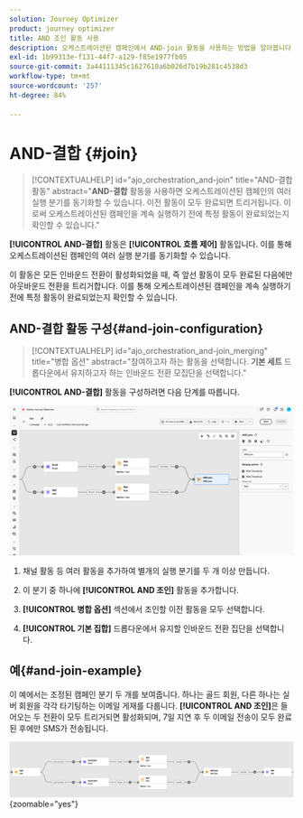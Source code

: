 ```yaml
---
solution: Journey Optimizer
product: journey optimizer
title: AND 조인 활동 사용
description: 오케스트레이션된 캠페인에서 AND-join 활동을 사용하는 방법을 알아봅니다
exl-id: 1b99313e-f131-44f7-a129-f85e1977fb05
source-git-commit: 3a44111345c1627610a6b026d7b19b281c4538d3
workflow-type: tm+mt
source-wordcount: '257'
ht-degree: 84%

---
```



# AND-결합 {#join}

>[!CONTEXTUALHELP]
>id="ajo_orchestration_and-join"
>title="AND-결합 활동"
>abstract="**AND-결합** 활동을 사용하면 오케스트레이션된 캠페인의 여러 실행 분기를 동기화할 수 있습니다. 이전 활동이 모두 완료되면 트리거됩니다. 이로써 오케스트레이션된 캠페인을 계속 실행하기 전에 특정 활동이 완료되었는지 확인할 수 있습니다."

**[!UICONTROL AND-결합]** 활동은 **[!UICONTROL 흐름 제어]** 활동입니다. 이를 통해 오케스트레이션된 캠페인의 여러 실행 분기를 동기화할 수 있습니다.

이 활동은 모든 인바운드 전환이 활성화되었을 때, 즉 앞선 활동이 모두 완료된 다음에만 아웃바운드 전환을 트리거합니다. 이를 통해 오케스트레이션된 캠페인을 계속 실행하기 전에 특정 활동이 완료되었는지 확인할 수 있습니다.

## AND-결합 활동 구성{#and-join-configuration}

>[!CONTEXTUALHELP]
>id="ajo_orchestration_and-join_merging"
>title="병합 옵션"
>abstract="참여하고자 하는 활동을 선택합니다. **기본 세트** 드롭다운에서 유지하고자 하는 인바운드 전환 모집단을 선택합니다."

**[!UICONTROL AND-결합]** 활동을 구성하려면 다음 단계를 따릅니다.

![](../assets/workflow-andjoin.png)

1. 채널 활동 등 여러 활동을 추가하여 별개의 실행 분기를 두 개 이상 만듭니다.

1. 이 분기 중 하나에 **[!UICONTROL AND 조인]** 활동을 추가합니다.

1. **[!UICONTROL 병합 옵션]** 섹션에서 조인할 이전 활동을 모두 선택합니다.

1. **[!UICONTROL 기본 집합]** 드롭다운에서 유지할 인바운드 전환 집단을 선택합니다.

## 예{#and-join-example}

이 예에서는 조정된 캠페인 분기 두 개를 보여줍니다. 하나는 골드 회원, 다른 하나는 실버 회원을 각각 타기팅하는 이메일 게재를 다룹니다. **[!UICONTROL AND 조인]**&#x200B;은 들어오는 두 전환이 모두 트리거되면 활성화되며, 7일 지연 후 두 이메일 전송이 모두 완료된 후에만 SMS가 전송됩니다.

![](../assets/workflow-andjoin-example.png){zoomable="yes"}

